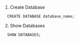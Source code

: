 1. Create Database
```mysql
  CREATE DATABASE database_name;
```
2. Show Databases
```mysql
  SHOW DATABASES;
```  
